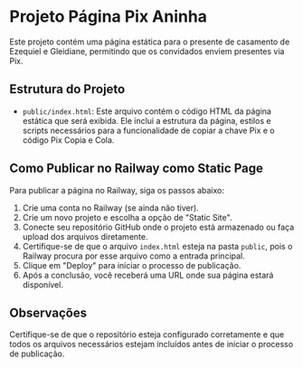 # Projeto Página Pix Aninha

Este projeto contém uma página estática para o presente de casamento de Ezequiel e Gleidiane, permitindo que os convidados enviem presentes via Pix.

## Estrutura do Projeto

- `public/index.html`: Este arquivo contém o código HTML da página estática que será exibida. Ele inclui a estrutura da página, estilos e scripts necessários para a funcionalidade de copiar a chave Pix e o código Pix Copia e Cola.

## Como Publicar no Railway como Static Page

Para publicar a página no Railway, siga os passos abaixo:

1. Crie uma conta no Railway (se ainda não tiver).
2. Crie um novo projeto e escolha a opção de "Static Site".
3. Conecte seu repositório GitHub onde o projeto está armazenado ou faça upload dos arquivos diretamente.
4. Certifique-se de que o arquivo `index.html` esteja na pasta `public`, pois o Railway procura por esse arquivo como a entrada principal.
5. Clique em "Deploy" para iniciar o processo de publicação.
6. Após a conclusão, você receberá uma URL onde sua página estará disponível.

## Observações

Certifique-se de que o repositório esteja configurado corretamente e que todos os arquivos necessários estejam incluídos antes de iniciar o processo de publicação.